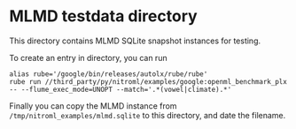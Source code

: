 # MLMD testdata directory

This directory contains MLMD SQLite snapshot instances for testing.

To create an entry in directory, you can run

```shell
alias rube='/google/bin/releases/autolx/rube/rube'
rube run //third_party/py/nitroml/examples/google:openml_benchmark_plx -- --flume_exec_mode=UNOPT --match='.*(vowel|climate).*'
```

Finally you can copy the MLMD instance from `/tmp/nitroml_examples/mlmd.sqlite`
to this directory, and date the filename.
